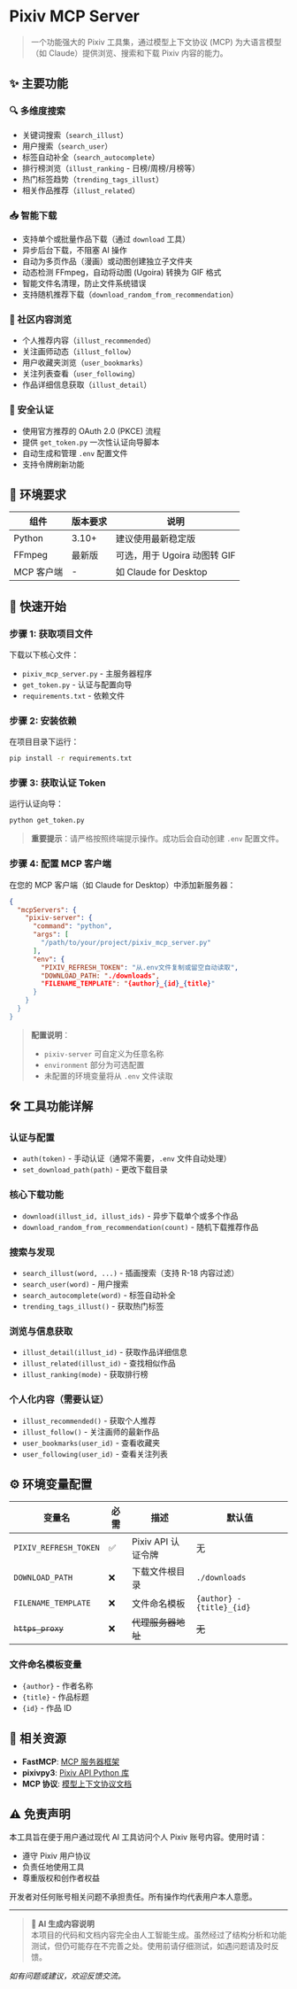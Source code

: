 # Pixiv MCP Server

> 一个功能强大的 Pixiv 工具集，通过模型上下文协议 (MCP) 为大语言模型（如 Claude）提供浏览、搜索和下载 Pixiv 内容的能力。

## ✨ 主要功能

### 🔍 多维度搜索
- 关键词搜索（`search_illust`）
- 用户搜索（`search_user`）
- 标签自动补全（`search_autocomplete`）
- 排行榜浏览（`illust_ranking` - 日榜/周榜/月榜等）
- 热门标签趋势（`trending_tags_illust`）
- 相关作品推荐（`illust_related`）

### 📥 智能下载
- 支持单个或批量作品下载（通过 `download` 工具）
- 异步后台下载，不阻塞 AI 操作
- 自动为多页作品（漫画）或动图创建独立子文件夹
- 动态检测 FFmpeg，自动将动图 (Ugoira) 转换为 GIF 格式
- 智能文件名清理，防止文件系统错误
- 支持随机推荐下载（`download_random_from_recommendation`）

### 👥 社区内容浏览
- 个人推荐内容（`illust_recommended`）
- 关注画师动态（`illust_follow`）
- 用户收藏夹浏览（`user_bookmarks`）
- 关注列表查看（`user_following`）
- 作品详细信息获取（`illust_detail`）

### 🔐 安全认证
- 使用官方推荐的 OAuth 2.0 (PKCE) 流程
- 提供 `get_token.py` 一次性认证向导脚本
- 自动生成和管理 `.env` 配置文件
- 支持令牌刷新功能

## 🔧 环境要求

| 组件 | 版本要求 | 说明 |
|------|----------|------|
| Python | 3.10+ | 建议使用最新稳定版 |
| FFmpeg | 最新版 | 可选，用于 Ugoira 动图转 GIF |
| MCP 客户端 | - | 如 Claude for Desktop |

## 🚀 快速开始

### 步骤 1: 获取项目文件

下载以下核心文件：
- `pixiv_mcp_server.py` - 主服务器程序
- `get_token.py` - 认证与配置向导
- `requirements.txt` - 依赖文件

### 步骤 2: 安装依赖

在项目目录下运行：

```bash
pip install -r requirements.txt
```

### 步骤 3: 获取认证 Token

运行认证向导：

```bash
python get_token.py
```

> **重要提示**：请严格按照终端提示操作。成功后会自动创建 `.env` 配置文件。

### 步骤 4: 配置 MCP 客户端

在您的 MCP 客户端（如 Claude for Desktop）中添加新服务器：

```json
{
  "mcpServers": {
    "pixiv-server": {
      "command": "python",
      "args": [
        "/path/to/your/project/pixiv_mcp_server.py"
      ],
      "env": {
        "PIXIV_REFRESH_TOKEN": "从.env文件复制或留空自动读取",
        "DOWNLOAD_PATH: "./downloads",
        "FILENAME_TEMPLATE": "{author}_{id}_{title}"
      }
    }
  }
}
```

> **配置说明**：
> - `pixiv-server` 可自定义为任意名称
> - `environment` 部分为可选配置
> - 未配置的环境变量将从 `.env` 文件读取

## 🛠️ 工具功能详解

### 认证与配置
- `auth(token)` - 手动认证（通常不需要，`.env` 文件自动处理）
- `set_download_path(path)` - 更改下载目录

### 核心下载功能
- `download(illust_id, illust_ids)` - 异步下载单个或多个作品
- `download_random_from_recommendation(count)` - 随机下载推荐作品

### 搜索与发现
- `search_illust(word, ...)` - 插画搜索（支持 R-18 内容过滤）
- `search_user(word)` - 用户搜索
- `search_autocomplete(word)` - 标签自动补全
- `trending_tags_illust()` - 获取热门标签

### 浏览与信息获取
- `illust_detail(illust_id)` - 获取作品详细信息
- `illust_related(illust_id)` - 查找相似作品
- `illust_ranking(mode)` - 获取排行榜

### 个人化内容（需要认证）
- `illust_recommended()` - 获取个人推荐
- `illust_follow()` - 关注画师的最新作品
- `user_bookmarks(user_id)` - 查看收藏夹
- `user_following(user_id)` - 查看关注列表

## ⚙️ 环境变量配置

| 变量名 | 必需 | 描述 | 默认值 |
|--------|------|------|--------|
| `PIXIV_REFRESH_TOKEN` | ✅ | Pixiv API 认证令牌 | 无 |
| `DOWNLOAD_PATH` | ❌ | 下载文件根目录 | `./downloads` |
| `FILENAME_TEMPLATE` | ❌ | 文件命名模板 | `{author} - {title}_{id}` |
| ~~`https_proxy`~~ | ❌ | ~~代理服务器地址~~ | ~~无~~ |

### 文件命名模板变量

- `{author}` - 作者名称
- `{title}` - 作品标题
- `{id}` - 作品 ID

## 🔗 相关资源

- **FastMCP**: [MCP 服务器框架](https://github.com/jlowin/fastmcp)
- **pixivpy3**: [Pixiv API Python 库](https://github.com/upbit/pixivpy)
- **MCP 协议**: [模型上下文协议文档](https://modelcontextprotocol.io/)

## ⚠️ 免责声明

本工具旨在便于用户通过现代 AI 工具访问个人 Pixiv 账号内容。使用时请：

- 遵守 Pixiv 用户协议
- 负责任地使用工具
- 尊重版权和创作者权益

开发者对任何账号相关问题不承担责任。所有操作均代表用户本人意愿。

---

> **🤖 AI 生成内容说明**  
> 本项目的代码和文档内容完全由人工智能生成。虽然经过了结构分析和功能测试，但仍可能存在不完善之处。使用前请仔细测试，如遇问题请及时反馈。

*如有问题或建议，欢迎反馈交流。*
